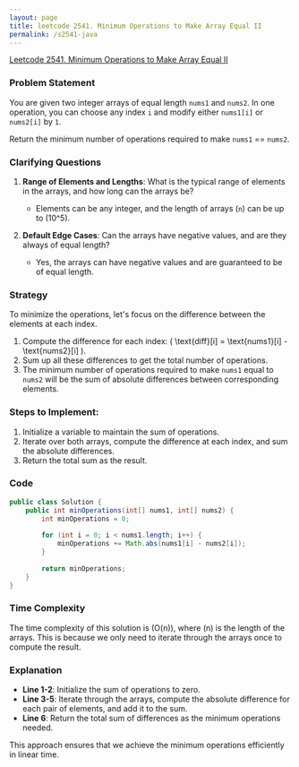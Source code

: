 ```yaml
---
layout: page
title: leetcode 2541. Minimum Operations to Make Array Equal II
permalink: /s2541-java
---
```

[Leetcode 2541. Minimum Operations to Make Array Equal II](https://algoadvance.github.io/algoadvance/l2541)
### Problem Statement
You are given two integer arrays of equal length `nums1` and `nums2`. In one operation, you can choose any index `i` and modify either `nums1[i]` or `nums2[i]` by `1`.

Return the minimum number of operations required to make `nums1` == `nums2`.

### Clarifying Questions
1. **Range of Elements and Lengths**: What is the typical range of elements in the arrays, and how long can the arrays be?
   - Elements can be any integer, and the length of arrays (`n`) can be up to \(10^5\).
  
2. **Default Edge Cases**: Can the arrays have negative values, and are they always of equal length?
   - Yes, the arrays can have negative values and are guaranteed to be of equal length.

### Strategy
To minimize the operations, let's focus on the difference between the elements at each index. 

1. Compute the difference for each index: \( \text{diff}[i] = \text{nums1}[i] - \text{nums2}[i] \).
2. Sum up all these differences to get the total number of operations.
3. The minimum number of operations required to make `nums1` equal to `nums2` will be the sum of absolute differences between corresponding elements.

### Steps to Implement:
1. Initialize a variable to maintain the sum of operations.
2. Iterate over both arrays, compute the difference at each index, and sum the absolute differences.
3. Return the total sum as the result.

### Code
```java
public class Solution {
    public int minOperations(int[] nums1, int[] nums2) {
        int minOperations = 0;
        
        for (int i = 0; i < nums1.length; i++) {
            minOperations += Math.abs(nums1[i] - nums2[i]);
        }
        
        return minOperations;
    }
}
```

### Time Complexity
The time complexity of this solution is \(O(n)\), where \(n\) is the length of the arrays. This is because we only need to iterate through the arrays once to compute the result.

### Explanation
- **Line 1-2**: Initialize the sum of operations to zero.
- **Line 3-5**: Iterate through the arrays, compute the absolute difference for each pair of elements, and add it to the sum.
- **Line 6**: Return the total sum of differences as the minimum operations needed.

This approach ensures that we achieve the minimum operations efficiently in linear time.